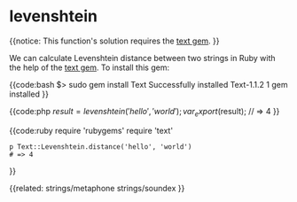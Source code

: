 # levenshtein

{{notice:
    This function's solution requires the [text
    gem](http://rubyforge.org/projects/text/).
}}

We can calculate Levenshtein distance between two strings in Ruby with the
help of the [text gem](http://rubyforge.org/projects/text/). To install this
gem:

{{code:bash
    $> sudo gem install Text
    Successfully installed Text-1.1.2
    1 gem installed
}}

{{code:php
    $result = levenshtein('hello', 'world');
    var_export($result);
    // => 4
}}

{{code:ruby
    require 'rubygems'
    require 'text'

    p Text::Levenshtein.distance('hello', 'world')
    # => 4
}}

{{related:
    strings/metaphone
    strings/soundex
}}

